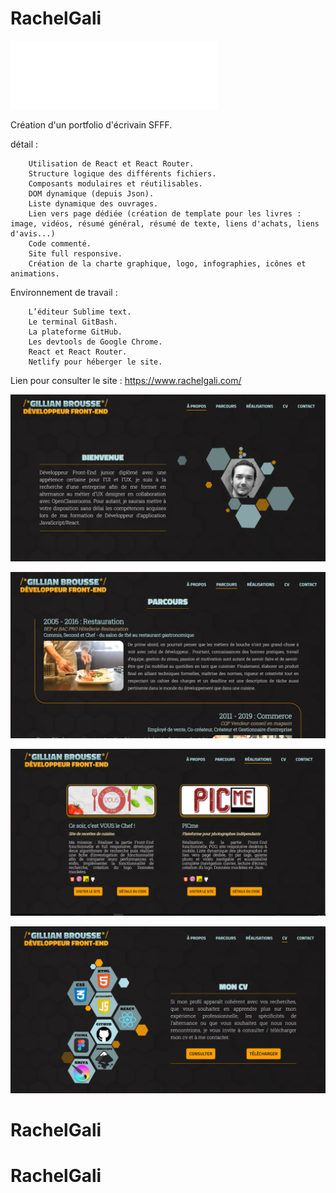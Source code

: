 # RachelGali

![Preview](https://raw.githubusercontent.com/GilBrou/RachelGali/master/public/img/RGLogo.webp)

Création d'un portfolio d'écrivain SFFF.

détail :

		Utilisation de React et React Router.
		Structure logique des différents fichiers.
		Composants modulaires et réutilisables.
		DOM dynamique (depuis Json).
		Liste dynamique des ouvrages.
		Lien vers page dédiée (création de template pour les livres : image, vidéos, résumé général, résumé de texte, liens d'achats, liens d'avis...)
		Code commenté.
		Site full responsive.
		Création de la charte graphique, logo, infographies, icônes et animations.
	

Environnement de travail :

		L’éditeur Sublime text.
		Le terminal GitBash.
		La plateforme GitHub.
		Les devtools de Google Chrome. 
		React et React Router.		
		Netlify pour héberger le site.

Lien pour consulter le site : https://www.rachelgali.com/

![Preview](https://raw.githubusercontent.com/GilBrou/RachelGali/master/public/img/Site1.webp)

![Preview](https://raw.githubusercontent.com/GilBrou/RachelGali/master/public/img/Site2.webp)

![Preview](https://raw.githubusercontent.com/GilBrou/RachelGali/master/public/img/Site3.webp)

![Preview](https://raw.githubusercontent.com/GilBrou/RachelGali/master/public/img/Site4.webp)
# RachelGali
# RachelGali
